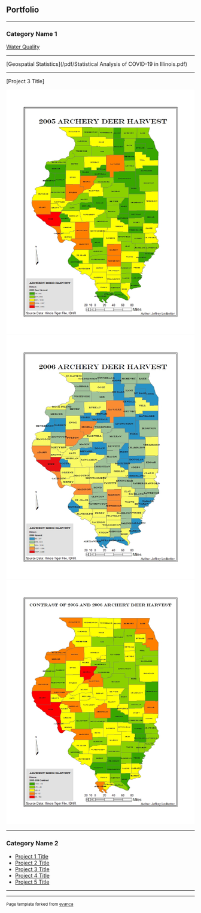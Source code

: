 ## Portfolio

---

### Category Name 1 

[Water Quality](/pdf/Lake_of_Egypt_Water_Quality.pdf)

---
[Geospatial Statistics](/pdf/Statistical Analysis of COVID-19 in Illinois.pdf)


---
[Project 3 Title]

<img src="images/2005.jpg?raw=true"/>
<img src="images/2006.jpg?raw=true"/>
<img src="images/Change.jpg?raw=true"/>

---

### Category Name 2

- [Project 1 Title](http://example.com/)
- [Project 2 Title](http://example.com/)
- [Project 3 Title](http://example.com/)
- [Project 4 Title](http://example.com/)
- [Project 5 Title](http://example.com/)

---




---
<p style="font-size:11px">Page template forked from <a href="https://github.com/evanca/quick-portfolio">evanca</a></p>
<!-- Remove above link if you don't want to attibute -->
